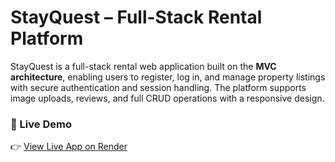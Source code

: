 # StayQuest – Full-Stack Rental Platform

StayQuest is a full-stack rental web application built on the **MVC architecture**, enabling users to register, log in, and manage property listings with secure authentication and session handling. The platform supports image uploads, reviews, and full CRUD operations with a responsive design.

### 🚀 Live Demo
👉 [View Live App on Render](https://stayquest-2vv0.onrender.com/listings)
